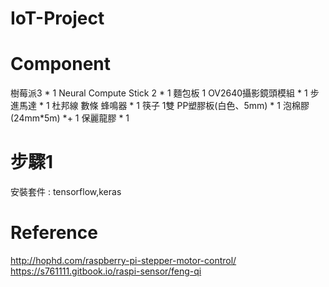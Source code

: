 # IoT-Project

# Component
樹莓派3 *	1
Neural Compute Stick 2 *	1
麵包板	1
OV2640攝影鏡頭模組 *	1
步進馬達 *	1
杜邦線	數條
蜂鳴器 *	1
筷子	1雙
PP塑膠板(白色、5mm) *	1
泡棉膠(24mm*5m) *+	1
保麗龍膠 * 1

# 步驟1
安裝套件 : 
tensorflow,keras

# Reference
http://hophd.com/raspberry-pi-stepper-motor-control/
https://s761111.gitbook.io/raspi-sensor/feng-qi

